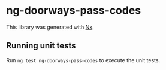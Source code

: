 # ng-doorways-pass-codes

This library was generated with [Nx](https://nx.dev).

## Running unit tests

Run `ng test ng-doorways-pass-codes` to execute the unit tests.
